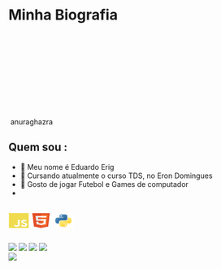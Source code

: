 # Minha Biografia 

<div>
<a href://beacons.ai/eduardoerig">
<img height="180cm" src"https://github-readme-stats.vercel.app/api?username=eduardoerig&show_icons=true&theme=dracula&include_all_commits=true&count_private=true"/>
<img height="180cm" src"https://github-readme-stats.vercel.app/api/top-langs/?username=eduardoerig&layout=compact&langs_count=16&theme=dracula"/>anuraghazra
</div>
  
## Quem sou :

- 🦜 Meu nome é Eduardo Erig
- 📖 Cursando atualmente o curso TDS, no Eron Domingues
- 🏃 Gosto de jogar Futebol e Games de computador
-  
<div style="display: inline_block"><br>
  <img align="center" alt="Rafa-Js" height="30" width="40" src="https://raw.githubusercontent.com/devicons/devicon/master/icons/javascript/javascript-plain.svg">
  <img align="center" alt="Rafa-HTML" height="30" width="40" src="https://raw.githubusercontent.com/devicons/devicon/master/icons/html5/html5-original.svg">
  <img align="center" alt="Rafa-Python" height="30" width="40" src="https://raw.githubusercontent.com/devicons/devicon/master/icons/python/python-original.svg">
  
</div>
  
  ##
 
<div> 
  <a href="https://youtube.com/@erig2772?si=7JhX-b1hVB4plooV" target="_blank"><img src="https://img.shields.io/badge/YouTube-FF0000?style=for-the-badge&logo=youtube&logoColor=white" target="_blank"></a>
  <a href="https://instagram.com/eduardoerig_?igshid=M2RkZGJiMzhjOQ==" target="_blank"><img src="https://img.shields.io/badge/-Instagram-%23E4405F?style=for-the-badge&logo=instagram&logoColor=white" target="_blank"></a>
 <a href="https://discord.com/invite/HM4Xz5UM" target="_blank"><img src="https://img.shields.io/badge/Discord-7289DA?style=for-the-badge&logo=discord&logoColor=white" target="_blank"></a> 
  <a href = "mailto: eduardoferig@gmail.com"><img src="https://img.shields.io/badge/-Gmail-%23333?style=for-the-badge&logo=gmail&logoColor=white" target="_blank"></a>
  
</div>

<picture>
  <source
    srcset="https://github-readme-stats.vercel.app/api?username=eduardoerig&show_icons=true&theme=dark"
    media="(prefers-color-scheme: dark)"
  />
  <source
    srcset="https://github-readme-stats.vercel.app/api?username=eduardoerig&show_icons=true"
    media="(prefers-color-scheme: light), (prefers-color-scheme: no-preference)"
  />
  <img src="https://github-readme-stats.vercel.app/api?username=eduardoerig&show_icons=true" />
</picture>

